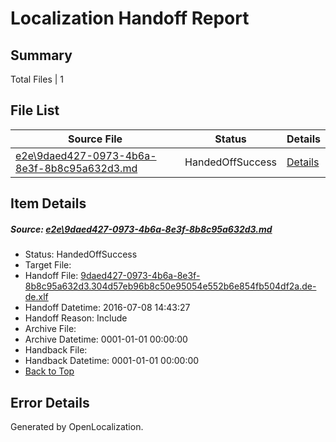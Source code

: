 # <a name='report-top'></a> Localization Handoff Report

## Summary
 Total Files | 1

## File List
 Source File | Status | Details 
 ----------- | ------ | ------- 
 [e2e\9daed427-0973-4b6a-8e3f-8b8c95a632d3.md](https://github.com/OpenLocalizationTestOrg/oltest/blob/dccb6fa26a34f28cb41b0a36088f0078d63e04ea/e2e/9daed427-0973-4b6a-8e3f-8b8c95a632d3.md) | HandedOffSuccess | [Details](#2e97eaf5ac2665753c3a18c1c012c172cb30df357)

## Item Details
##### <a name='2e97eaf5ac2665753c3a18c1c012c172cb30df357'></a> Source: [e2e\9daed427-0973-4b6a-8e3f-8b8c95a632d3.md](https://github.com/OpenLocalizationTestOrg/oltest/blob/dccb6fa26a34f28cb41b0a36088f0078d63e04ea/e2e/9daed427-0973-4b6a-8e3f-8b8c95a632d3.md)
* Status: HandedOffSuccess
* Target File: 
* Handoff File: [9daed427-0973-4b6a-8e3f-8b8c95a632d3.304d57eb96b8c50e95054e552b6e854fb504df2a.de-de.xlf](https://github.com/OpenLocalizationTestOrg/olhandoff-e2e/blob/9978080caa872b083f91b3dd1e907a40547e192a/ol-handoff/OpenLocalizationTestOrg/oltest-dede-fly/ci/ht/9daed427-0973-4b6a-8e3f-8b8c95a632d3.304d57eb96b8c50e95054e552b6e854fb504df2a.de-de.xlf)
* Handoff Datetime: 2016-07-08 14:43:27
* Handoff Reason: Include
* Archive File: 
* Archive Datetime: 0001-01-01 00:00:00
* Handback File: 
* Handback Datetime: 0001-01-01 00:00:00
* [Back to Top](#report-top)


## Error Details

Generated by OpenLocalization.
